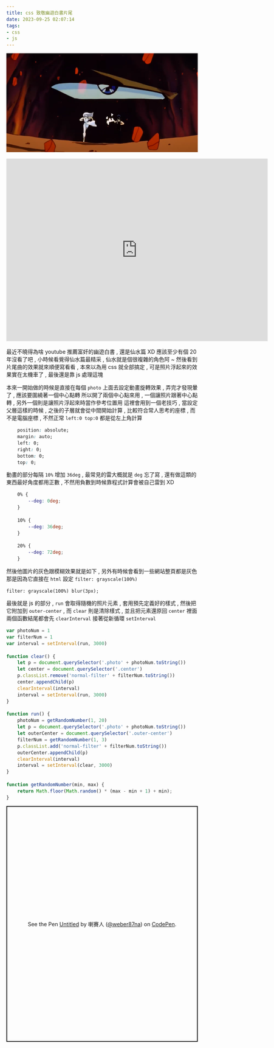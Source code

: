 ```yaml
---
title: css 致敬幽遊白書片尾
date: 2023-09-25 02:07:14
tags:
- css
- js
---
```

![yuyu](https://raw.githubusercontent.com/weber87na/flowers/master/yuyu10.png)
<!-- more -->

<iframe width="688" height="480" src="https://www.youtube.com/embed/8jvGQuprP-w" title="幽遊白書 ED4 「太陽がまた輝くとき」(TV Size) HD" frameborder="0" allow="accelerometer; autoplay; clipboard-write; encrypted-media; gyroscope; picture-in-picture; web-share" allowfullscreen></iframe>

最近不曉得為啥 youtube 推薦富奸的幽遊白書 , 還是仙水篇 XD 應該至少有個 20 年沒看了吧 , 小時候看覺得仙水篇最精采 , 仙水就是個很複雜的角色阿 ~
然後看到片尾曲的效果就來順便寫看看 , 本來以為用 css 就全部搞定 , 可是照片浮起來的效果實在太機車了 , 最後還是靠 js 處理這塊

本來一開始做的時候是直接在每個 `photo` 上面去設定動畫旋轉效果 , 弄完才發現暈了 , 應該要圍繞著一個中心點轉
所以開了兩個中心點來用 , 一個讓照片跟著中心點轉 , 另外一個則是讓照片浮起來時當作參考位置用
這裡會用到一個老技巧 , 當設定父層這樣的時候 , 之後的子層就會從中間開始計算 , 比較符合常人思考的座標 , 而不是電腦座標 , 不然正常 `left:0 top:0` 都是從左上角計算
``` css
	position: absolute;
	margin: auto;
	left: 0;
	right: 0;
	bottom: 0;
	top: 0;
```

動畫的部分每隔 `10%` 增加 `36deg` , 最常見的雷大概就是 `deg` 忘了寫 , 還有做這類的東西最好角度都用正數 , 不然用負數到時候靠程式計算會被自己雷到 XD
``` css
	0% {
		--deg: 0deg;
	}

	10% {
		--deg: 36deg;
	}

	20% {
		--deg: 72deg;
	}
```

然後他圖片的灰色跟模糊效果就是如下 , 另外有時候會看到一些網站整頁都是灰色那是因為它直接在 `html` 設定 `filter: grayscale(100%)`
```
filter: grayscale(100%) blur(3px);
```

最後就是 js 的部分 , `run` 會取得隨機的照片元素 , 套用預先定義好的樣式 , 然後把它附加到 `outer-center` , 而 `clear` 則是清除樣式 , 並且把元素還原回 `center` 裡面
兩個函數結尾都會先 `clearInterval` 接著從新循環 `setInterval`
``` js
var photoNum = 1
var filterNum = 1
var interval = setInterval(run, 3000)

function clear() {
	let p = document.querySelector('.photo' + photoNum.toString())
	let center = document.querySelector('.center')
	p.classList.remove('normal-filter' + filterNum.toString())
	center.appendChild(p)
	clearInterval(interval)
	interval = setInterval(run, 3000)
}

function run() {
	photoNum = getRandomNumber(1, 20)
	let p = document.querySelector('.photo' + photoNum.toString())
	let outerCenter = document.querySelector('.outer-center')
	filterNum = getRandomNumber(1, 3)
	p.classList.add('normal-filter' + filterNum.toString())
	outerCenter.appendChild(p)
	clearInterval(interval)
	interval = setInterval(clear, 3000)
}

function getRandomNumber(min, max) {
	return Math.floor(Math.random() * (max - min + 1) + min);
}
```

<p class="codepen" data-height="620" data-default-tab="result" data-slug-hash="MWZVWbK" data-user="weber87na" style="height: 620px; box-sizing: border-box; display: flex; align-items: center; justify-content: center; border: 2px solid; margin: 1em 0; padding: 1em;">
  <span>See the Pen <a href="https://codepen.io/weber87na/pen/MWZVWbK">
  Untitled</a> by 喇賽人 (<a href="https://codepen.io/weber87na">@weber87na</a>)
  on <a href="https://codepen.io">CodePen</a>.</span>
</p>
<script async src="https://cpwebassets.codepen.io/assets/embed/ei.js"></script>
